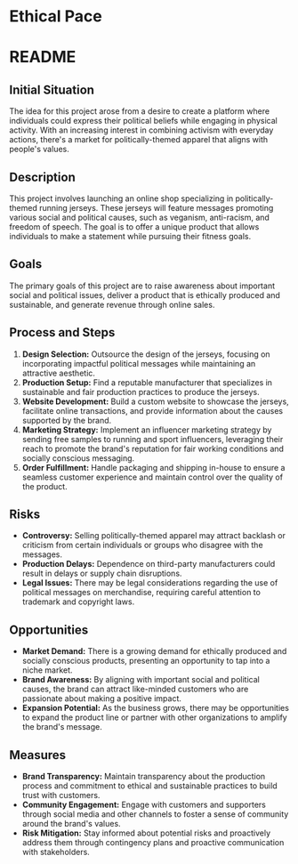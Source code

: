 # Ethical Pace

# README

## Initial Situation
The idea for this project arose from a desire to create a platform where individuals could express their political beliefs while engaging in physical activity. With an increasing interest in combining activism with everyday actions, there's a market for politically-themed apparel that aligns with people's values.

## Description
This project involves launching an online shop specializing in politically-themed running jerseys. These jerseys will feature messages promoting various social and political causes, such as veganism, anti-racism, and freedom of speech. The goal is to offer a unique product that allows individuals to make a statement while pursuing their fitness goals.

## Goals
The primary goals of this project are to raise awareness about important social and political issues, deliver a product that is ethically produced and sustainable, and generate revenue through online sales.

## Process and Steps
1. **Design Selection:** Outsource the design of the jerseys, focusing on incorporating impactful political messages while maintaining an attractive aesthetic.
2. **Production Setup:** Find a reputable manufacturer that specializes in sustainable and fair production practices to produce the jerseys.
3. **Website Development:** Build a custom website to showcase the jerseys, facilitate online transactions, and provide information about the causes supported by the brand.
4. **Marketing Strategy:** Implement an influencer marketing strategy by sending free samples to running and sport influencers, leveraging their reach to promote the brand's reputation for fair working conditions and socially conscious messaging.
5. **Order Fulfillment:** Handle packaging and shipping in-house to ensure a seamless customer experience and maintain control over the quality of the product.

## Risks
- **Controversy:** Selling politically-themed apparel may attract backlash or criticism from certain individuals or groups who disagree with the messages.
- **Production Delays:** Dependence on third-party manufacturers could result in delays or supply chain disruptions.
- **Legal Issues:** There may be legal considerations regarding the use of political messages on merchandise, requiring careful attention to trademark and copyright laws.

## Opportunities
- **Market Demand:** There is a growing demand for ethically produced and socially conscious products, presenting an opportunity to tap into a niche market.
- **Brand Awareness:** By aligning with important social and political causes, the brand can attract like-minded customers who are passionate about making a positive impact.
- **Expansion Potential:** As the business grows, there may be opportunities to expand the product line or partner with other organizations to amplify the brand's message.

## Measures
- **Brand Transparency:** Maintain transparency about the production process and commitment to ethical and sustainable practices to build trust with customers.
- **Community Engagement:** Engage with customers and supporters through social media and other channels to foster a sense of community around the brand's values.
- **Risk Mitigation:** Stay informed about potential risks and proactively address them through contingency plans and proactive communication with stakeholders.

